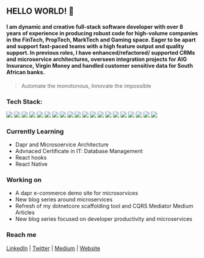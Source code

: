 ## HELLO WORLD! 👋

#### I am dynamic and creative full-stack software developer with over 8 years of experience in producing robust code for high-volume companies in the FinTech, PropTech, MarkTech and Gaming space. Eager to be apart and support fast-paced teams with a high feature output and quality support. In previous roles, I have enhanced/refactored/ supported CRMs and microservice architectures, overseen integration projects for AIG Insurance, Virgin Money and handled customer sensitive data for South African banks. 

> Automate the monotonous, Innovate the impossible

### Tech Stack:
![](https://img.shields.io/badge/OS-Windows-informational?style=flat&logo=csharp&logoColor=white&color=0078D6)
![](https://img.shields.io/badge/CODE-CSharp-informational?style=flat&logo=csharp&logoColor=white&color=239120)
![](https://img.shields.io/badge/CODE-Javascript-informational?style=flat&logo=csharp&logoColor=white&color=F7DF1E)
![](https://img.shields.io/badge/Editor-VSCode-informational?style=flat&logo=csharp&logoColor=white&color=007ACC)
![](https://img.shields.io/badge/IDE-VisualStudio-informational?style=flat&logo=csharp&logoColor=white&color=5C2D91)
![](https://img.shields.io/badge/Frameworks-Vue-informational?style=flat&logo=csharp&logoColor=white&color=4FC08D)
![](https://img.shields.io/badge/Frameworks-React-informational?style=flat&logo=csharp&logoColor=white&color=61DAFB)
![](https://img.shields.io/badge/Frameworks-Angular-informational?style=flat&logo=csharp&logoColor=white&color=DD0031)
![](https://img.shields.io/badge/Frameworks-Nodejs-informational?style=flat&logo=csharp&logoColor=white&color=339933)
![](https://img.shields.io/badge/Frameworks-TypeScript-informational?style=flat&logo=csharp&logoColor=white&color=007ACC)
![](https://img.shields.io/badge/Frameworks-DotnetCore-informational?style=flat&logo=csharp&logoColor=white&color=5C2D91)
![](https://img.shields.io/badge/Tools-Docker-informational?style=flat&logo=csharp&logoColor=white&color=2496ED)
![](https://img.shields.io/badge/Tools-GithubActions-informational?style=flat&logo=csharp&logoColor=white&color=181717)
![](https://img.shields.io/badge/Tools-Redis-informational?style=flat&logo=csharp&logoColor=white&color=DC382D)
![](https://img.shields.io/badge/Tools-GitKraken-informational?style=flat&logo=csharp&logoColor=white&color=179287)
![](https://img.shields.io/badge/Source-Bitbucket-informational?style=flat&logo=csharp&logoColor=white&color=0052CC)
![](https://img.shields.io/badge/Source-Github-informational?style=flat&logo=csharp&logoColor=white&color=181717)
![](https://img.shields.io/badge/DB-TSQL-informational?style=flat&logo=csharp&logoColor=white&color=CC2927)
![](https://img.shields.io/badge/Source-Postgres-informational?style=flat&logo=csharp&logoColor=white&color=336791)
![](https://img.shields.io/badge/Source-MongoDB-informational?style=flat&logo=csharp&logoColor=white&color=47A248)


### Currently Learning 

- Dapr and Microsoervice Architecture
- Advnaced Certificate in IT: Database Management
- React hooks
- React Native

### Working on

- A dapr e-commerce demo site for microsorvices
- New blog series around microservices
- Refresh of my dotnetcore scaffolding tool and CQRS Mediator Medium Articles
- New blog series focused on developer productivity and microservices

### Reach me 

[LinkedIn](https://www.linkedin.com/in/armandjordaan/) | [Twitter](https://twitter.com/jordaan_armand) | [Medium](https://medium.com/@armandjordaan6) | [Website](https://armandjordaan.com)

<!--
**ArmandJ77/ArmandJ77** is a ✨ _special_ ✨ repository because its `README.md` (this file) appears on your GitHub profile.

Here are some ideas to get you started:

- 🔭 I’m currently working on ...
- 🌱 I’m currently learning ...
- 👯 I’m looking to collaborate on ...
- 🤔 I’m looking for help with ...
- 💬 Ask me about ...
- 📫 How to reach me: ...
- 😄 Pronouns: ...
- ⚡ Fun fact: ...
-->
